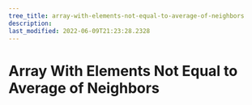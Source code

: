 ```yaml
---
tree_title: array-with-elements-not-equal-to-average-of-neighbors
description: 
last_modified: 2022-06-09T21:23:28.2328
---
```


# Array With Elements Not Equal to Average of Neighbors
